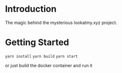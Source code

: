 # Introduction 
The magic behind the mysterious lookatmy.xyz project.

# Getting Started
`yarn install`
`yarn build`
`yarn start`

or just build the docker container and run it